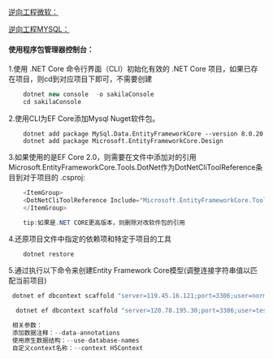 
[逆向工程微软：](https://docs.microsoft.com/en-us/ef/core/managing-schemas/scaffolding?tabs=dotnet-core-cli)

[逆向工程MYSQL：](https://dev.mysql.com/doc/connector-net/en/connector-net-entityframework-core-scaffold-example.html)


####  使用程序包管理器控制台：

 1.使用 .NET Core 命令行界面（CLI）初始化有效的 .NET Core 项目，如果已存在项目，则cd到对应项目下即可，不需要创建

``` C#
    dotnet new console  -o sakilaConsole  
    cd sakilaConsole
```

2.使用CLI为EF Core添加Mysql Nuget软件包。
```
    dotnet add package MySql.Data.EntityFrameworkCore --version 8.0.20
    dotnet add package Microsoft.EntityFrameworkCore.Design
```

3.如果使用的是EF Core 2.0，则需要在文件中添加对的引用Microsoft.EntityFrameworkCore.Tools.DotNet作为DotNetCliToolReference条目到对于项目的 .csproj:

``` c#
    <ItemGroup>
    <DotNetCliToolReference Include="Microsoft.EntityFrameworkCore.Tools.DotNet" Version="2.0.3"/>
    </ItemGroup>

    tip:如果是.NET CORE更高版本，则删除对改软件包的引用
```

4.还原项目文件中指定的依赖项和特定于项目的工具
```
    dotnet restore
```

5.通过执行以下命令来创建Entity Framework Core模型(调整连接字符串值以匹配当前项目)

``` c#
 dotnet ef dbcontext scaffold "server=119.45.16.121;port=3306;user=normal;password=123456;database=test" MySql.Data.EntityFrameworkCore -o Entities -f --use-database-names --data-annotations  --context H5Context

  dotnet ef dbcontext scaffold "server=120.78.195.30;port=3306;user=test;password=123456;database=yejiancongtest" MySql.Data.EntityFrameworkCore -o Database -f --use-database-names --data-annotations  --context H5Context

 相关参数：
 添加数据注释：--data-annotations
 使用原生数据结构：--use-database-names 
 自定义context名称：--context H5Context
```